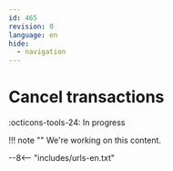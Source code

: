 ```yaml
---
id: 465
revision: 0
language: en
hide:
  - navigation
---
```


# Cancel transactions

 :octicons-tools-24: In progress

!!! note ""
     We're working on this content.

--8<-- "includes/urls-en.txt"
